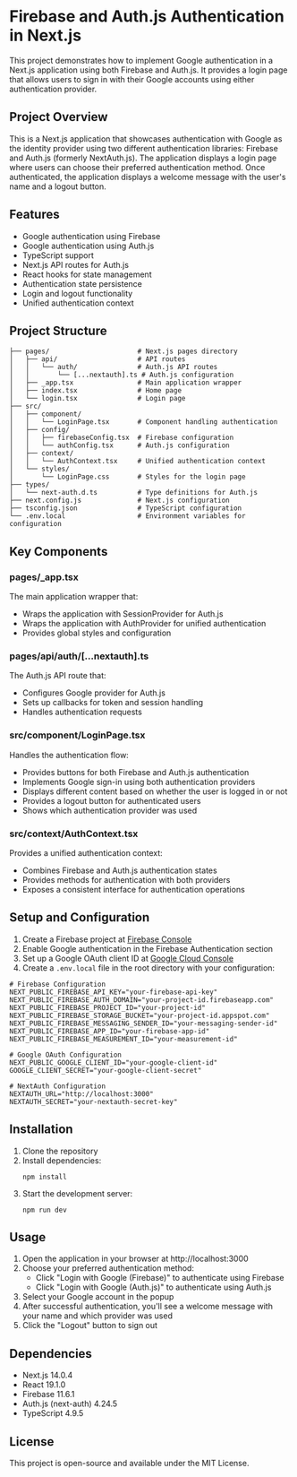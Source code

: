 # Firebase and Auth.js Authentication in Next.js

This project demonstrates how to implement Google authentication in a Next.js application using both Firebase and Auth.js. It provides a login page that allows users to sign in with their Google accounts using either authentication provider.

## Project Overview

This is a Next.js application that showcases authentication with Google as the identity provider using two different authentication libraries: Firebase and Auth.js (formerly NextAuth.js). The application displays a login page where users can choose their preferred authentication method. Once authenticated, the application displays a welcome message with the user's name and a logout button.

## Features

- Google authentication using Firebase
- Google authentication using Auth.js
- TypeScript support
- Next.js API routes for Auth.js
- React hooks for state management
- Authentication state persistence
- Login and logout functionality
- Unified authentication context

## Project Structure

```
├── pages/                      # Next.js pages directory
│   ├── api/                    # API routes
│   │   └── auth/               # Auth.js API routes
│   │       └── [...nextauth].ts # Auth.js configuration
│   ├── _app.tsx                # Main application wrapper
│   ├── index.tsx               # Home page
│   └── login.tsx               # Login page
├── src/
│   ├── component/
│   │   └── LoginPage.tsx       # Component handling authentication
│   ├── config/
│   │   ├── firebaseConfig.tsx  # Firebase configuration
│   │   └── authConfig.tsx      # Auth.js configuration
│   ├── context/
│   │   └── AuthContext.tsx     # Unified authentication context
│   └── styles/
│       └── LoginPage.css       # Styles for the login page
├── types/
│   └── next-auth.d.ts          # Type definitions for Auth.js
├── next.config.js              # Next.js configuration
├── tsconfig.json               # TypeScript configuration
└── .env.local                  # Environment variables for configuration
```

## Key Components

### pages/_app.tsx

The main application wrapper that:
- Wraps the application with SessionProvider for Auth.js
- Wraps the application with AuthProvider for unified authentication
- Provides global styles and configuration

### pages/api/auth/[...nextauth].ts

The Auth.js API route that:
- Configures Google provider for Auth.js
- Sets up callbacks for token and session handling
- Handles authentication requests

### src/component/LoginPage.tsx

Handles the authentication flow:
- Provides buttons for both Firebase and Auth.js authentication
- Implements Google sign-in using both authentication providers
- Displays different content based on whether the user is logged in or not
- Provides a logout button for authenticated users
- Shows which authentication provider was used

### src/context/AuthContext.tsx

Provides a unified authentication context:
- Combines Firebase and Auth.js authentication states
- Provides methods for authentication with both providers
- Exposes a consistent interface for authentication operations

## Setup and Configuration

1. Create a Firebase project at [Firebase Console](https://console.firebase.google.com/)
2. Enable Google authentication in the Firebase Authentication section
3. Set up a Google OAuth client ID at [Google Cloud Console](https://console.cloud.google.com/)
4. Create a `.env.local` file in the root directory with your configuration:

```
# Firebase Configuration
NEXT_PUBLIC_FIREBASE_API_KEY="your-firebase-api-key"
NEXT_PUBLIC_FIREBASE_AUTH_DOMAIN="your-project-id.firebaseapp.com"
NEXT_PUBLIC_FIREBASE_PROJECT_ID="your-project-id"
NEXT_PUBLIC_FIREBASE_STORAGE_BUCKET="your-project-id.appspot.com"
NEXT_PUBLIC_FIREBASE_MESSAGING_SENDER_ID="your-messaging-sender-id"
NEXT_PUBLIC_FIREBASE_APP_ID="your-firebase-app-id"
NEXT_PUBLIC_FIREBASE_MEASUREMENT_ID="your-measurement-id"

# Google OAuth Configuration
NEXT_PUBLIC_GOOGLE_CLIENT_ID="your-google-client-id"
GOOGLE_CLIENT_SECRET="your-google-client-secret"

# NextAuth Configuration
NEXTAUTH_URL="http://localhost:3000"
NEXTAUTH_SECRET="your-nextauth-secret-key"
```

## Installation

1. Clone the repository
2. Install dependencies:
   ```
   npm install
   ```
3. Start the development server:
   ```
   npm run dev
   ```

## Usage

1. Open the application in your browser at http://localhost:3000
2. Choose your preferred authentication method:
   - Click "Login with Google (Firebase)" to authenticate using Firebase
   - Click "Login with Google (Auth.js)" to authenticate using Auth.js
3. Select your Google account in the popup
4. After successful authentication, you'll see a welcome message with your name and which provider was used
5. Click the "Logout" button to sign out

## Dependencies

- Next.js 14.0.4
- React 19.1.0
- Firebase 11.6.1
- Auth.js (next-auth) 4.24.5
- TypeScript 4.9.5

## License

This project is open-source and available under the MIT License.
